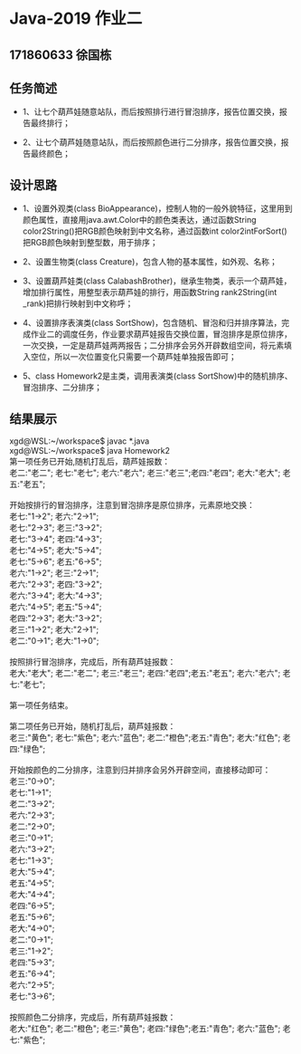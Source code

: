 # Java-2019 作业二 

## 171860633 徐国栋

## 任务简述

* 1、让七个葫芦娃随意站队，而后按照排行进行冒泡排序，报告位置交换，报告最终排行；

* 2、让七个葫芦娃随意站队，而后按照颜色进行二分排序，报告位置交换，报告最终颜色；

## 设计思路

* 1、设置外观类(class BioAppearance)，控制人物的一般外貌特征，这里用到颜色属性，直接用java.awt.Color中的颜色类表达，通过函数String color2String()把RGB颜色映射到中文名称，通过函数int color2intForSort()把RGB颜色映射到整型数，用于排序；

* 2、设置生物类(class Creature)，包含人物的基本属性，如外观、名称；

* 3、设置葫芦娃类(class CalabashBrother)，继承生物类，表示一个葫芦娃，增加排行属性，用整型表示葫芦娃的排行，用函数String rank2String(int _rank)把排行映射到中文称呼；

* 4、设置排序表演类(class SortShow)，包含随机、冒泡和归并排序算法，完成作业二的调度任务，作业要求葫芦娃报告交换位置，冒泡排序是原位排序，一次交换，一定是葫芦娃两两报告；二分排序会另外开辟数组空间，将元素填入空位，所以一次位置变化只需要一个葫芦娃单独报告即可；

* 5、class Homework2是主类，调用表演类(class SortShow)中的随机排序、冒泡排序、二分排序；

## 结果展示

xgd@WSL:~/workspace$ javac *.java\
xgd@WSL:~/workspace$ java Homework2\
第一项任务已开始,随机打乱后，葫芦娃报数：\
老二:"老二";    老七:"老七";    老六:"老六";    老三:"老三";老四:"老四";    老大:"老大";    老五:"老五";\
\
开始按排行的冒泡排序，注意到冒泡排序是原位排序，元素原地交换：\
老七:"1->2";    老六:"2->1";\
老七:"2->3";    老三:"3->2";\
老七:"3->4";    老四:"4->3";\
老七:"4->5";    老大:"5->4";\
老七:"5->6";    老五:"6->5";\
老六:"1->2";    老三:"2->1";\
老六:"2->3";    老四:"3->2";\
老六:"3->4";    老大:"4->3";\
老六:"4->5";    老五:"5->4";\
老四:"2->3";    老大:"3->2";\
老三:"1->2";    老大:"2->1";\
老二:"0->1";    老大:"1->0";\
\
按照排行冒泡排序，完成后，所有葫芦娃报数：\
老大:"老大";    老二:"老二";    老三:"老三";    老四:"老四";老五:"老五";    老六:"老六";    老七:"老七";\
\
第一项任务结束。\
\
第二项任务已开始，随机打乱后，葫芦娃报数：\
老三:"黄色";    老七:"紫色";    老六:"蓝色";    老二:"橙色";老五:"青色";    老大:"红色";    老四:"绿色";\
\
开始按颜色的二分排序，注意到归并排序会另外开辟空间，直接移动即可：\
老三:"0->0";\
老七:"1->1";\
老二:"3->2";\
老六:"2->3";\
老二:"2->0";\
老三:"0->1";\
老六:"3->2";\
老七:"1->3";\
老大:"5->4";\
老五:"4->5";\
老大:"4->4";\
老四:"6->5";\
老五:"5->6";\
老大:"4->0";\
老二:"0->1";\
老三:"1->2";\
老四:"5->3";\
老五:"6->4";\
老六:"2->5";\
老七:"3->6";\
\
按照颜色二分排序，完成后，所有葫芦娃报数：\
老大:"红色";    老二:"橙色";    老三:"黄色";    老四:"绿色";老五:"青色";    老六:"蓝色";    老七:"紫色";
